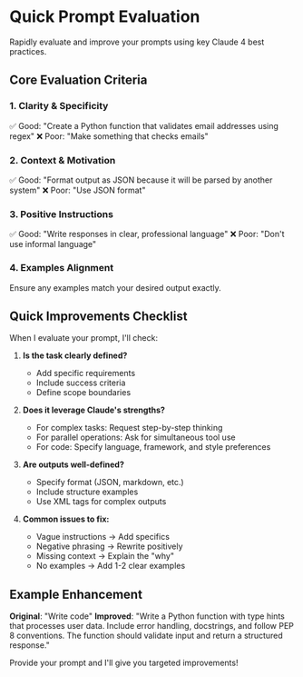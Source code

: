 # Quick Prompt Evaluation

Rapidly evaluate and improve your prompts using key Claude 4 best practices.

## Core Evaluation Criteria

### 1. **Clarity & Specificity**
✅ Good: "Create a Python function that validates email addresses using regex"
❌ Poor: "Make something that checks emails"

### 2. **Context & Motivation**
✅ Good: "Format output as JSON because it will be parsed by another system"
❌ Poor: "Use JSON format"

### 3. **Positive Instructions**
✅ Good: "Write responses in clear, professional language"
❌ Poor: "Don't use informal language"

### 4. **Examples Alignment**
Ensure any examples match your desired output exactly.

## Quick Improvements Checklist

When I evaluate your prompt, I'll check:

1. **Is the task clearly defined?**
   - Add specific requirements
   - Include success criteria
   - Define scope boundaries

2. **Does it leverage Claude's strengths?**
   - For complex tasks: Request step-by-step thinking
   - For parallel operations: Ask for simultaneous tool use
   - For code: Specify language, framework, and style preferences

3. **Are outputs well-defined?**
   - Specify format (JSON, markdown, etc.)
   - Include structure examples
   - Use XML tags for complex outputs

4. **Common issues to fix:**
   - Vague instructions → Add specifics
   - Negative phrasing → Rewrite positively
   - Missing context → Explain the "why"
   - No examples → Add 1-2 clear examples

## Example Enhancement

**Original**: "Write code"
**Improved**: "Write a Python function with type hints that processes user data. Include error handling, docstrings, and follow PEP 8 conventions. The function should validate input and return a structured response."

Provide your prompt and I'll give you targeted improvements!